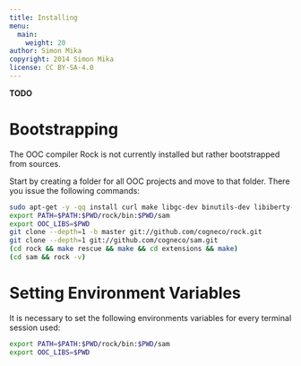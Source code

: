 ```yaml
---
title: Installing
menu:
  main:
    weight: 20
author: Simon Mika
copyright: 2014 Simon Mika
license: CC BY-SA-4.0
---
```

**TODO**

# Bootstrapping

The OOC compiler Rock is not currently installed but rather bootstrapped from sources.

Start by creating a folder for all OOC projects and move to that folder.
There you issue the following commands:

```bash
sudo apt-get -y -qq install curl make libgc-dev binutils-dev libiberty-dev zlib1g-dev
export PATH=$PATH:$PWD/rock/bin:$PWD/sam
export OOC_LIBS=$PWD
git clone --depth=1 -b master git://github.com/cogneco/rock.git
git clone --depth=1 git://github.com/cogneco/sam.git
(cd rock && make rescue && make && cd extensions && make)
(cd sam && rock -v)
```

# Setting Environment Variables

It is necessary to set the following environments variables for every terminal session used:

```bash
export PATH=$PATH:$PWD/rock/bin:$PWD/sam
export OOC_LIBS=$PWD
```